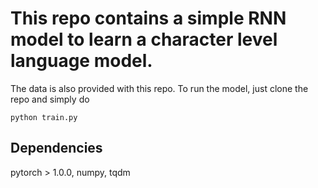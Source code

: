 # This repo contains a simple RNN model to learn a character level language model. 

The data is also provided with this repo. To run the model, just clone the repo and simply do

```python train.py```

## Dependencies

pytorch > 1.0.0, numpy, tqdm
